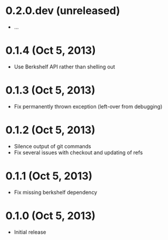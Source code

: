 
# 0.2.0.dev (unreleased)

 * ...

# 0.1.4 (Oct 5, 2013)

 * Use Berkshelf API rather than shelling out

# 0.1.3 (Oct 5, 2013)

 * Fix permanently thrown exception (left-over from debugging)

# 0.1.2 (Oct 5, 2013)

 * Silence output of git commands
 * Fix several issues with checkout and updating of refs

# 0.1.1 (Oct 5, 2013)

 * Fix missing berkshelf dependency

# 0.1.0 (Oct 5, 2013)

 * Initial release
